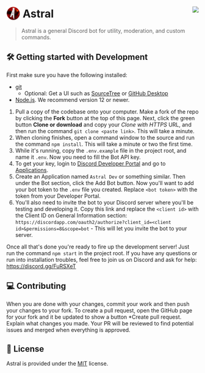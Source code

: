 <h1>
  <img src="https://raw.githubusercontent.com/DylanDirlam/Astral/master/assets/logo.png" height="36" valign="bottom" /> Astral <img src="https://github.com/DylanDirlam/Astral/workflows/Build/badge.svg" align="right">
</h1>

> Astral is a general Discord bot for utility, moderation, and custom commands.

## 🛠 Getting started with Development

First make sure you have the following installed:
- [git](https://git-scm.com/)
  - Optional: Get a UI such as [SourceTree](https://www.sourcetreeapp.com/) or [GitHub Desktop](https://desktop.github.com/)
- [Node.js](https://nodejs.org/). We recommend version 12 or newer.

1. Pull a copy of the codebase onto your computer. Make a fork of the repo by clicking the **Fork** button at the top of this page. Next, click the green button **Clone or download** and copy your *Clone with HTTPS* URL, and then run the command `git clone <paste link>`. This will take a minute.
2. When cloning finishes, open a command window to the source and run the command `npm install`. This will take a minute or two the first time. 
3. While it's running, copy the `.env.example` file in the project root, and name it `.env`. Now you need to fill the Bot API key. 
4. To get your key, login to [Discord Developer Portal](https://discord.com/developers/) and go to [Applications](https://discord.com/developers/applications). 
5. Create an Application named `Astral Dev` or something similar. Then under the Bot section, click the Add Bot button. Now you'll want to add your bot token to the `.env` file you created. Replace `<bot token>` with the token from your Developer Portal. 
6. You'll also need to invite the bot to your Discord server where you'll be testing and developing it. Copy this link and replace the `<client id>` with the Client ID on General Information section: `https://discordapp.com/oauth2/authorize?client_id=<client id>&permissions=8&scope=bot` - This will let you invite the bot to your server.

Once all that's done you're ready to fire up the development server! Just run the command `npm start` in the project root. If you have any questions or run into installation troubles, feel free to join us on Discord and ask for help: https://discord.gg/FuRSXeT

## 💻 Contributing

When you are done with your changes, commit your work and then push your changes to your fork. To create a pull request, open the GitHub page for your fork and it be updated to show a button *Create pull request. Explain what changes you made. Your PR will be reviewed to find potential issues and merged when everything is approved.

## 📜 License
Astral is provided under the [MIT](https://github.com/DylanDirlam/Astral/blob/master/LICENSE]) license.
